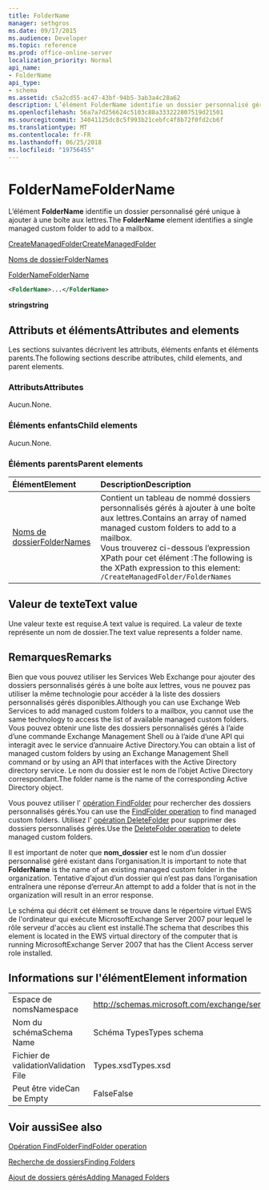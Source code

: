 ```yaml
---
title: FolderName
manager: sethgros
ms.date: 09/17/2015
ms.audience: Developer
ms.topic: reference
ms.prod: office-online-server
localization_priority: Normal
api_name:
- FolderName
api_type:
- schema
ms.assetid: c5a2cd55-ac47-43bf-94b5-3ab3a4c28a62
description: L’élément FolderName identifie un dossier personnalisé géré unique à ajouter à une boîte aux lettres.
ms.openlocfilehash: 56a7a7d256624c5103c88a333222807519d21501
ms.sourcegitcommit: 34041125dc8c5f993b21cebfc4f8b72f0fd2cb6f
ms.translationtype: MT
ms.contentlocale: fr-FR
ms.lasthandoff: 06/25/2018
ms.locfileid: "19756455"
---
```

# <a name="foldername"></a><span data-ttu-id="95394-103">FolderName</span><span class="sxs-lookup"><span data-stu-id="95394-103">FolderName</span></span>

<span data-ttu-id="95394-104">L’élément **FolderName** identifie un dossier personnalisé géré unique à ajouter à une boîte aux lettres.</span><span class="sxs-lookup"><span data-stu-id="95394-104">The **FolderName** element identifies a single managed custom folder to add to a mailbox.</span></span> 
  
[<span data-ttu-id="95394-105">CreateManagedFolder</span><span class="sxs-lookup"><span data-stu-id="95394-105">CreateManagedFolder</span></span>](createmanagedfolder.md)
  
[<span data-ttu-id="95394-106">Noms de dossier</span><span class="sxs-lookup"><span data-stu-id="95394-106">FolderNames</span></span>](foldernames.md)
  
[<span data-ttu-id="95394-107">FolderName</span><span class="sxs-lookup"><span data-stu-id="95394-107">FolderName</span></span>](foldername.md)
  
```xml
<FolderName>...</FolderName>
```

 <span data-ttu-id="95394-108">**string**</span><span class="sxs-lookup"><span data-stu-id="95394-108">**string**</span></span>
## <a name="attributes-and-elements"></a><span data-ttu-id="95394-109">Attributs et éléments</span><span class="sxs-lookup"><span data-stu-id="95394-109">Attributes and elements</span></span>

<span data-ttu-id="95394-110">Les sections suivantes décrivent les attributs, éléments enfants et éléments parents.</span><span class="sxs-lookup"><span data-stu-id="95394-110">The following sections describe attributes, child elements, and parent elements.</span></span>
  
### <a name="attributes"></a><span data-ttu-id="95394-111">Attributs</span><span class="sxs-lookup"><span data-stu-id="95394-111">Attributes</span></span>

<span data-ttu-id="95394-112">Aucun.</span><span class="sxs-lookup"><span data-stu-id="95394-112">None.</span></span>
  
### <a name="child-elements"></a><span data-ttu-id="95394-113">Éléments enfants</span><span class="sxs-lookup"><span data-stu-id="95394-113">Child elements</span></span>

<span data-ttu-id="95394-114">Aucun.</span><span class="sxs-lookup"><span data-stu-id="95394-114">None.</span></span>
  
### <a name="parent-elements"></a><span data-ttu-id="95394-115">Éléments parents</span><span class="sxs-lookup"><span data-stu-id="95394-115">Parent elements</span></span>

|<span data-ttu-id="95394-116">**Élément**</span><span class="sxs-lookup"><span data-stu-id="95394-116">**Element**</span></span>|<span data-ttu-id="95394-117">**Description**</span><span class="sxs-lookup"><span data-stu-id="95394-117">**Description**</span></span>|
|:-----|:-----|
|[<span data-ttu-id="95394-118">Noms de dossier</span><span class="sxs-lookup"><span data-stu-id="95394-118">FolderNames</span></span>](foldernames.md) <br/> |<span data-ttu-id="95394-119">Contient un tableau de nommé dossiers personnalisés gérés à ajouter à une boîte aux lettres.</span><span class="sxs-lookup"><span data-stu-id="95394-119">Contains an array of named managed custom folders to add to a mailbox.</span></span>  <br/> <span data-ttu-id="95394-120">Vous trouverez ci-dessous l’expression XPath pour cet élément :</span><span class="sxs-lookup"><span data-stu-id="95394-120">The following is the XPath expression to this element:</span></span>  <br/>  `/CreateManagedFolder/FolderNames` <br/> |
   
## <a name="text-value"></a><span data-ttu-id="95394-121">Valeur de texte</span><span class="sxs-lookup"><span data-stu-id="95394-121">Text value</span></span>

<span data-ttu-id="95394-122">Une valeur texte est requise.</span><span class="sxs-lookup"><span data-stu-id="95394-122">A text value is required.</span></span> <span data-ttu-id="95394-123">La valeur de texte représente un nom de dossier.</span><span class="sxs-lookup"><span data-stu-id="95394-123">The text value represents a folder name.</span></span>
  
## <a name="remarks"></a><span data-ttu-id="95394-124">Remarques</span><span class="sxs-lookup"><span data-stu-id="95394-124">Remarks</span></span>

<span data-ttu-id="95394-125">Bien que vous pouvez utiliser les Services Web Exchange pour ajouter des dossiers personnalisés gérés à une boîte aux lettres, vous ne pouvez pas utiliser la même technologie pour accéder à la liste des dossiers personnalisés gérés disponibles.</span><span class="sxs-lookup"><span data-stu-id="95394-125">Although you can use Exchange Web Services to add managed custom folders to a mailbox, you cannot use the same technology to access the list of available managed custom folders.</span></span> <span data-ttu-id="95394-126">Vous pouvez obtenir une liste des dossiers personnalisés gérés à l’aide d’une commande Exchange Management Shell ou à l’aide d’une API qui interagit avec le service d’annuaire Active Directory.</span><span class="sxs-lookup"><span data-stu-id="95394-126">You can obtain a list of managed custom folders by using an Exchange Management Shell command or by using an API that interfaces with the Active Directory directory service.</span></span> <span data-ttu-id="95394-127">Le nom du dossier est le nom de l’objet Active Directory correspondant.</span><span class="sxs-lookup"><span data-stu-id="95394-127">The folder name is the name of the corresponding Active Directory object.</span></span>
  
<span data-ttu-id="95394-128">Vous pouvez utiliser l' [opération FindFolder](findfolder-operation.md) pour rechercher des dossiers personnalisés gérés.</span><span class="sxs-lookup"><span data-stu-id="95394-128">You can use the [FindFolder operation](findfolder-operation.md) to find managed custom folders.</span></span> <span data-ttu-id="95394-129">Utilisez l' [opération DeleteFolder](deletefolder-operation.md) pour supprimer des dossiers personnalisés gérés.</span><span class="sxs-lookup"><span data-stu-id="95394-129">Use the [DeleteFolder operation](deletefolder-operation.md) to delete managed custom folders.</span></span> 
  
<span data-ttu-id="95394-130">Il est important de noter que **nom_dossier** est le nom d’un dossier personnalisé géré existant dans l’organisation.</span><span class="sxs-lookup"><span data-stu-id="95394-130">It is important to note that **FolderName** is the name of an existing managed custom folder in the organization.</span></span> <span data-ttu-id="95394-131">Tentative d’ajout d’un dossier qui n’est pas dans l’organisation entraînera une réponse d’erreur.</span><span class="sxs-lookup"><span data-stu-id="95394-131">An attempt to add a folder that is not in the organization will result in an error response.</span></span> 
  
<span data-ttu-id="95394-132">Le schéma qui décrit cet élément se trouve dans le répertoire virtuel EWS de l'ordinateur qui exécute MicrosoftExchange Server 2007 pour lequel le rôle serveur d'accès au client est installé.</span><span class="sxs-lookup"><span data-stu-id="95394-132">The schema that describes this element is located in the EWS virtual directory of the computer that is running MicrosoftExchange Server 2007 that has the Client Access server role installed.</span></span>
  
## <a name="element-information"></a><span data-ttu-id="95394-133">Informations sur l'élément</span><span class="sxs-lookup"><span data-stu-id="95394-133">Element information</span></span>

|||
|:-----|:-----|
|<span data-ttu-id="95394-134">Espace de noms</span><span class="sxs-lookup"><span data-stu-id="95394-134">Namespace</span></span>  <br/> |http://schemas.microsoft.com/exchange/services/2006/types  <br/> |
|<span data-ttu-id="95394-135">Nom du schéma</span><span class="sxs-lookup"><span data-stu-id="95394-135">Schema Name</span></span>  <br/> |<span data-ttu-id="95394-136">Schéma Types</span><span class="sxs-lookup"><span data-stu-id="95394-136">Types schema</span></span>  <br/> |
|<span data-ttu-id="95394-137">Fichier de validation</span><span class="sxs-lookup"><span data-stu-id="95394-137">Validation File</span></span>  <br/> |<span data-ttu-id="95394-138">Types.xsd</span><span class="sxs-lookup"><span data-stu-id="95394-138">Types.xsd</span></span>  <br/> |
|<span data-ttu-id="95394-139">Peut être vide</span><span class="sxs-lookup"><span data-stu-id="95394-139">Can be Empty</span></span>  <br/> |<span data-ttu-id="95394-140">False</span><span class="sxs-lookup"><span data-stu-id="95394-140">False</span></span>  <br/> |
   
## <a name="see-also"></a><span data-ttu-id="95394-141">Voir aussi</span><span class="sxs-lookup"><span data-stu-id="95394-141">See also</span></span>



[<span data-ttu-id="95394-142">Opération FindFolder</span><span class="sxs-lookup"><span data-stu-id="95394-142">FindFolder operation</span></span>](findfolder-operation.md)


[<span data-ttu-id="95394-143">Recherche de dossiers</span><span class="sxs-lookup"><span data-stu-id="95394-143">Finding Folders</span></span>](http://msdn.microsoft.com/library/9124d868-017a-43f0-b915-5c0082cacec9%28Office.15%29.aspx)
  
[<span data-ttu-id="95394-144">Ajout de dossiers gérés</span><span class="sxs-lookup"><span data-stu-id="95394-144">Adding Managed Folders</span></span>](http://msdn.microsoft.com/library/846658c6-7043-40fb-8439-19f97c2a967f%28Office.15%29.aspx)

